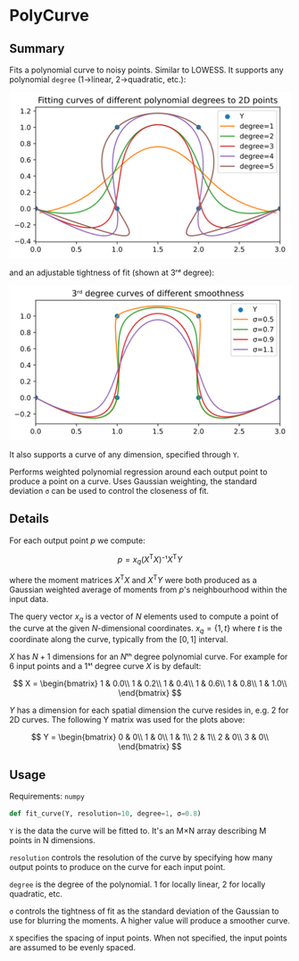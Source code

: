 # PolyCurve

## Summary

Fits a polynomial curve to noisy points. Similar to LOWESS. It supports any polynomial `degree` (1→linear, 2→quadratic, etc.):

![Polynomial degrees 1-5](degrees.svg)

and an adjustable tightness of fit (shown at 3ʳᵈ degree):

![3ʳᵈ degree curve with differing closeness](fit.svg)

It also supports a curve of any dimension, specified through `Y`.

Performs weighted polynomial regression around each output point to produce a point on a curve. Uses Gaussian weighting, the standard deviation `σ` can be used to control the closeness of fit.

## Details

For each output point $p$ we compute:

$$ p = x_q(X^\mathsf{T}X)⁻¹X^\mathsf{T}Y $$

where the moment matrices $X^\mathsf{T}X$ and $X^\mathsf{T}Y$ were both produced as a Gaussian weighted average of moments from $p$'s neighbourhood within the input data.

The query vector $x_q$ is a vector of $N$ elements used to compute a point of the curve at the given $N$-dimensional coordinates. $x_q=\{1,t\}$ where $t$ is the coordinate along the curve, typically from the $[0,1]$ interval.

$X$ has $N+1$ dimensions for an $N$ᵗʰ degree polynomial curve. For example for 6 input points and a 1ˢᵗ degree curve $X$ is by default:

$$
X = \begin{bmatrix}
1 & 0.0\\
1 & 0.2\\
1 & 0.4\\
1 & 0.6\\
1 & 0.8\\
1 & 1.0\\
\end{bmatrix}
$$

$Y$ has a dimension for each spatial dimension the curve resides in, e.g. 2 for 2D curves. The following Y matrix was used for the plots above:

$$
Y = \begin{bmatrix}
0 & 0\\
1 & 0\\
1 & 1\\
2 & 1\\
2 & 0\\
3 & 0\\
\end{bmatrix}
$$

## Usage

Requirements: `numpy`

```python
def fit_curve(Y, resolution=10, degree=1, σ=0.8)
```

`Y` is the data the curve will be fitted to. It's an M×N array describing M points in N dimensions.

`resolution` controls the resolution of the curve by specifying how many output points to produce on the curve for each input point.

`degree` is the degree of the polynomial. 1 for locally linear, 2 for locally quadratic, etc.

`σ` controls the tightness of fit as the standard deviation of the Gaussian to use for blurring the moments. A higher value will produce a smoother curve.

`X` specifies the spacing of input points. When not specified, the input points are assumed to be evenly spaced.
